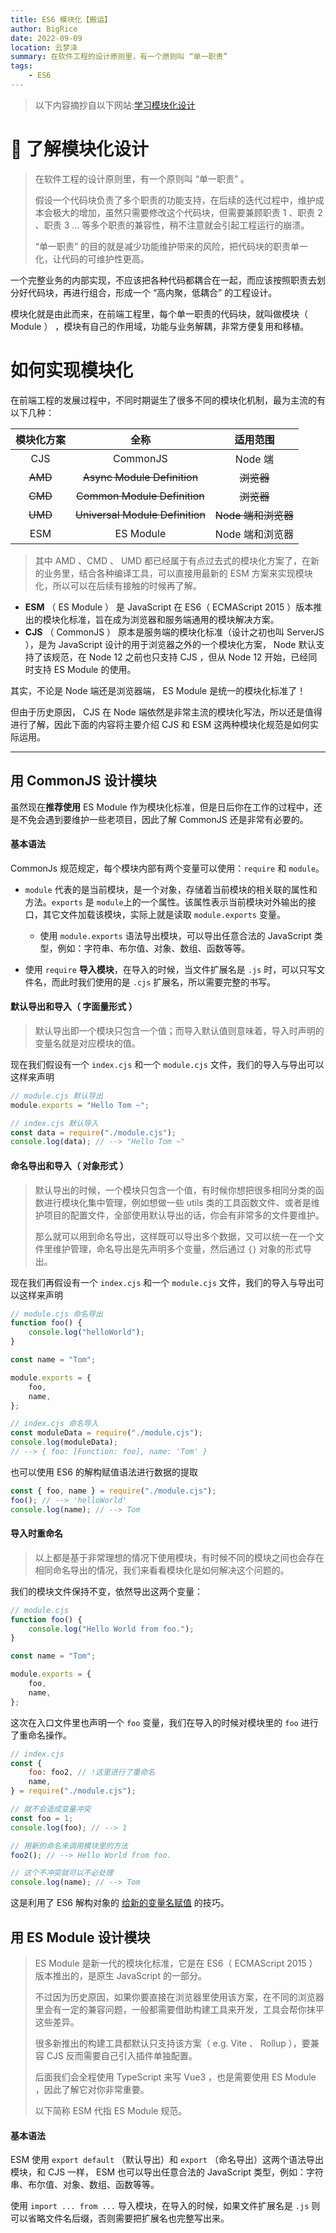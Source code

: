 ```yaml
---
title: ES6 模块化【搬运】
author: BigRice
date: 2022-09-09
location: 云梦泽
summary: 在软件工程的设计原则里，有一个原则叫 “单一职责”
tags:
    - ES6
---
```


> 以下内容摘抄自以下网站:[学习模块化设计](https://vue3.chengpeiquan.com/guide.html#%E5%AD%A6%E4%B9%A0%E6%A8%A1%E5%9D%97%E5%8C%96%E8%AE%BE%E8%AE%A1)

# 📎 了解模块化设计

> 在软件工程的设计原则里，有一个原则叫 “单一职责” 。
>
> 假设一个代码块负责了多个职责的功能支持，在后续的迭代过程中，维护成本会极大的增加，虽然只需要修改这个代码块，但需要兼顾职责 1 、职责 2 、职责 3 … 等多个职责的兼容性，稍不注意就会引起工程运行的崩溃。
>
> “单一职责” 的目的就是减少功能维护带来的风险，把代码块的职责单一化，让代码的可维护性更高。

一个完整业务的内部实现，不应该把各种代码都耦合在一起，而应该按照职责去划分好代码块，再进行组合，形成一个 “高内聚，低耦合” 的工程设计。

模块化就是由此而来，在前端工程里，每个单一职责的代码块，就叫做模块（ Module ） ，模块有自己的作用域，功能与业务解耦，非常方便复用和移植。

# 如何实现模块化

在前端工程的发展过程中，不同时期诞生了很多不同的模块化机制，最为主流的有以下几种：

| 模块化方案 |              全称               |      适用范围       |
| :--------: | :-----------------------------: | :-----------------: |
|    CJS     |            CommonJS             |       Node 端       |
|  ~~AMD~~   |   ~~Async Module Definition~~   |     ~~浏览器~~      |
|  ~~CMD~~   |  ~~Common Module Definition~~   |     ~~浏览器~~      |
|  ~~UMD~~   | ~~Universal Module Definition~~ | ~~Node 端和浏览器~~ |
|    ESM     |            ES Module            |   Node 端和浏览器   |

> 其中 AMD 、CMD 、 UMD 都已经属于有点过去式的模块化方案了，在新的业务里，结合各种编译工具，可以直接用最新的 ESM 方案来实现模块化，所以可以在后续有接触的时候再了解。

-   **ESM** （ ES Module ） 是 JavaScript 在 ES6（ ECMAScript 2015 ）版本推出的模块化标准，旨在成为浏览器和服务端通用的模块解决方案。
-   **CJS** （ CommonJS ） 原本是服务端的模块化标准（设计之初也叫 ServerJS ），是为 JavaScript 设计的用于浏览器之外的一个模块化方案， Node 默认支持了该规范，在 Node 12 之前也只支持 CJS ，但从 Node 12 开始，已经同时支持 ES Module 的使用。

其实，不论是 Node 端还是浏览器端， ES Module 是统一的模块化标准了！

但由于历史原因， CJS 在 Node 端依然是非常主流的模块化写法，所以还是值得进行了解，因此下面的内容将主要介绍 CJS 和 ESM 这两种模块化规范是如何实际运用。

---

## 用 CommonJS 设计模块

虽然现在**推荐使用** ES Module 作为模块化标准，但是日后你在工作的过程中，还是不免会遇到要维护一些老项目，因此了解 CommonJS 还是非常有必要的。

#### 基本语法

CommonJs 规范规定，每个模块内部有两个变量可以使用：`require` 和 `module`。

-   `module` 代表的是当前模块，是一个对象，存储着当前模块的相关联的属性和方法。`exports` 是 `module`上的一个属性。该属性表示当前模块对外输出的接口，其它文件加载该模块，实际上就是读取 `module.exports` 变量。

    -   使用 `module.exports` 语法导出模块，可以导出任意合法的 JavaScript 类型，例如：字符串、布尔值、对象、数组、函数等等。

-   使用 `require` **导入模块**，在导入的时候，当文件扩展名是 `.js` 时，可以只写文件名，而此时我们使用的是 `.cjs` 扩展名，所以需要完整的书写。

#### 默认导出和导入（ 字面量形式 ）

> 默认导出即一个模块只包含一个值；而导入默认值则意味着，导入时声明的变量名就是对应模块的值。

现在我们假设有一个 `index.cjs` 和一个 `module.cjs` 文件，我们的导入与导出可以这样来声明

```js
// module.cjs 默认导出
module.exports = "Hello Tom ~";
```

```js
// index.cjs 默认导入
const data = require("./module.cjs");
console.log(data); // --> "Hello Tom ~"
```

#### 命名导出和导入（ 对象形式 ）

> 默认导出的时候，一个模块只包含一个值，有时候你想把很多相同分类的函数进行模块化集中管理，例如想做一些 utils 类的工具函数文件、或者是维护项目的配置文件，全部使用默认导出的话，你会有非常多的文件要维护。
>
> 那么就可以用到命名导出，这样既可以导出多个数据，又可以统一在一个文件里维护管理，命名导出是先声明多个变量，然后通过 `{}` 对象的形式导出。

现在我们再假设有一个 `index.cjs` 和一个 `module.cjs` 文件，我们的导入与导出可以这样来声明

```js
// module.cjs 命名导出
function foo() {
    console.log("helloWorld");
}

const name = "Tom";

module.exports = {
    foo,
    name,
};
```

```js
// index.cjs 命名导入
const moduleData = require("./module.cjs");
console.log(moduleData);
// --> { foo: [Function: foo], name: 'Tom' }
```

也可以使用 ES6 的解构赋值语法进行数据的提取

```js
const { foo, name } = require("./module.cjs");
foo(); // --> 'helloWorld'
console.log(name); // --> Tom
```

#### 导入时重命名

> 以上都是基于非常理想的情况下使用模块，有时候不同的模块之间也会存在相同命名导出的情况，我们来看看模块化是如何解决这个问题的。

我们的模块文件保持不变，依然导出这两个变量：

```javascript
// module.cjs
function foo() {
    console.log("Hello World from foo.");
}

const name = "Tom";

module.exports = {
    foo,
    name,
};
```

这次在入口文件里也声明一个 `foo` 变量，我们在导入的时候对模块里的 `foo` 进行了重命名操作。

```javascript
// index.cjs
const {
    foo: foo2, // !这里进行了重命名
    name,
} = require("./module.cjs");

// 就不会造成变量冲突
const foo = 1;
console.log(foo); // --> 1

// 用新的命名来调用模块里的方法
foo2(); // --> Hello World from foo.

// 这个不冲突就可以不必处理
console.log(name); // --> Tom
```

这是利用了 ES6 解构对象的 [给新的变量名赋值](https://developer.mozilla.org/zh-CN/docs/Web/JavaScript/Reference/Operators/Destructuring_assignment#给新的变量名赋值) 的技巧。

## 用 ES Module 设计模块

> ES Module 是新一代的模块化标准，它是在 ES6（ ECMAScript 2015 ）版本推出的，是原生 JavaScript 的一部分。
>
> 不过因为历史原因，如果你要直接在浏览器里使用该方案，在不同的浏览器里会有一定的兼容问题，一般都需要借助构建工具来开发，工具会帮你抹平这些差异。
>
> 很多新推出的构建工具都默认只支持该方案（ e.g. Vite 、 Rollup ），要兼容 CJS 反而需要自己引入插件单独配置。
>
> 后面我们会全程使用 TypeScript 来写 Vue3 ，也是需要使用 ES Module ，因此了解它对你非常重要。
>
> 以下简称 ESM 代指 ES Module 规范。

#### 基本语法

ESM 使用 `export default` （默认导出）和 `export` （命名导出）这两个语法导出模块，和 CJS 一样， ESM 也可以导出任意合法的 JavaScript 类型，例如：字符串、布尔值、对象、数组、函数等等。

使用 `import ... from ...` 导入模块，在导入的时候，如果文件扩展名是 `.js` 则可以省略文件名后缀，否则需要把扩展名也完整写出来。

